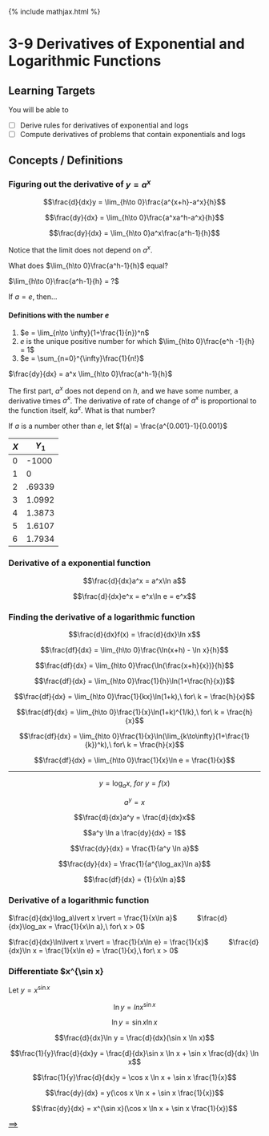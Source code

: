 {% include mathjax.html %}

# 3-9 Derivatives of Exponential and Logarithmic Functions

## Learning Targets

You will be able to
- [ ] Derive rules for derivatives of exponential and logs
- [ ] Compute derivatives of problems that contain exponentials and logs

## Concepts / Definitions

### Figuring out the derivative of $y = a^x$

$$\frac{d}{dx}y = \lim_{h\to 0}\frac{a^{x+h}-a^x}{h}$$

$$\frac{dy}{dx} = \lim_{h\to 0}\frac{a^xa^h-a^x}{h}$$

$$\frac{dy}{dx} = \lim_{h\to 0}a^x\frac{a^h-1}{h}$$

Notice that the limit does not depend on $a^x$.

What does $\lim_{h\to 0}\frac{a^h-1}{h}$ equal?

$\lim_{h\to 0}\frac{a^h-1}{h} = ?$

If $a=e$, then...

#### Definitions with the number $e$
  1. $e = \lim_{n\to \infty}(1+\frac{1}{n})^n$
  2. $e$ is the unique positive number for which $\lim_{h\to 0}\frac{e^h -1}{h} = 1$
  3. $e = \sum_{n=0}^{\infty}\frac{1}{n!}$

$\frac{dy}{dx} = a^x \lim_{h\to 0}\frac{a^h-1}{h}$

The first part, $a^x$ does not depend on $h$, and we have some number, a derivative times $a^x$. The derivative of rate of change of $a^x$ is proportional to the function itself, $ka^x$. What is that number?

If $a$ is a number other than $e$, let $f(a) = \frac{a^{0.001}-1}{0.001}$

$X$ | $Y_1$
---|---
0 | -1000
1 | 0
2 | .69339
3 | 1.0992
4 | 1.3873
5 | 1.6107
6 | 1.7934

### Derivative of a exponential function

$$\frac{d}{dx}a^x = a^x\ln a$$

$$\frac{d}{dx}e^x = e^x\ln e = e^x$$

### Finding the derivative of a logarithmic function

$$\frac{d}{dx}f(x) = \frac{d}{dx}\ln x$$

$$\frac{df}{dx} = \lim_{h\to 0}\frac{\ln(x+h) - \ln x}{h}$$

$$\frac{df}{dx} = \lim_{h\to 0}\frac{\ln(\frac{x+h}{x})}{h}$$

$$\frac{df}{dx} = \lim_{h\to 0}\frac{1}{h}\ln(1+\frac{h}{x})$$

$$\frac{df}{dx} = \lim_{h\to 0}\frac{1}{kx}\ln(1+k),\ for\ k = \frac{h}{x}$$

$$\frac{df}{dx} = \lim_{h\to 0}\frac{1}{x}\ln(1+k)^{1/k},\ for\ k = \frac{h}{x}$$

$$\frac{df}{dx} = \lim_{h\to 0}\frac{1}{x}\ln(\lim_{k\to\infty}(1+\frac{1}{k})^k),\ for\ k = \frac{h}{x}$$

$$\frac{df}{dx} = \lim_{h\to 0}\frac{1}{x}\ln e = \frac{1}{x}$$

---

$$y = \log_ax,\ for\ y = f(x)$$

$$a^y = x$$

$$\frac{d}{dx}a^y = \frac{d}{dx}x$$

$$a^y \ln a \frac{dy}{dx} = 1$$

$$\frac{dy}{dx} = \frac{1}{a^y \ln a}$$

$$\frac{dy}{dx} = \frac{1}{a^{\log_ax}\ln a}$$

$$\frac{df}{dx} = {1}{x\ln a}$$

### Derivative of a logarithmic function

$\frac{d}{dx}\log_a\lvert x \rvert = \frac{1}{x\ln a}$ $\qquad$ $\frac{d}{dx}\log_ax = \frac{1}{x\ln a},\ for\ x > 0$

$\frac{d}{dx}\ln\lvert x \rvert = \frac{1}{x\ln e} = \frac{1}{x}$ $\qquad$ $\frac{d}{dx}\ln x = \frac{1}{x\ln e} = \frac{1}{x},\ for\ x > 0$

### Differentiate $x^{\sin x}

Let $y = x^{\sin x}$

$$\ln y = ln x^{\sin x}$$

$$\ln y = \sin x \ln x$$

$$\frac{d}{dx}\ln y = \frac{d}{dx}(\sin x \ln x)$$

$$\frac{1}{y}\frac{d}{dx}y = \frac{d}{dx}\sin x \ln x + \sin x \frac{d}{dx} \ln x$$

$$\frac{1}{y}\frac{d}{dx}y = \cos x \ln x + \sin x \frac{1}{x}$$

$$\frac{dy}{dx} = y(\cos x \ln x + \sin x \frac{1}{x})$$

$$\frac{dy}{dx} = x^{\sin x}(\cos x \ln x + \sin x \frac{1}{x})$$

[==>](4-1-extreme-values-of-functions.md)
